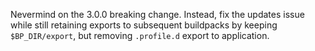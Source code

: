 Nevermind on the 3.0.0 breaking change. Instead, fix the updates issue while still retaining exports to subsequent buildpacks by keeping `$BP_DIR/export`, but removing `.profile.d` export to application.
